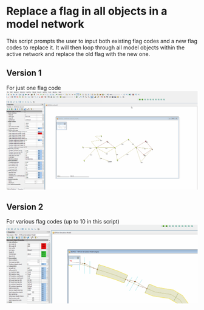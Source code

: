 # Replace a flag in all objects in a model network
This script prompts the user to input both existing flag codes and a new flag codes to replace it. It will then loop through all model objects within the active network and replace the old flag with the new one.
## Version 1
For just one flag code
![](gif001.gif)

## Version 2
For various flag codes (up to 10 in this script)
![](gif002.gif)